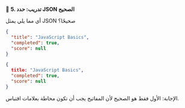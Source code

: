 🧪 **5. تدريب: حدد JSON الصحيح**

أي مما يلي يمثل JSON صحيحًا؟
```json
{
  "title": "JavaScript Basics",
  "completed": true,
  "score": null
}
```
```json
{
  title: "JavaScript Basics",
  "completed": true,
  "score": null
}
```
الإجابة: الأول فقط هو الصحيح لأن المفاتيح يجب أن تكون محاطة بعلامات اقتباس.
